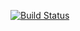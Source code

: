 [![Build Status](https://travis-ci.org/JohnnyR1co/fashcards.svg)](https://travis-ci.org/JohnnyR1co/fashcards)